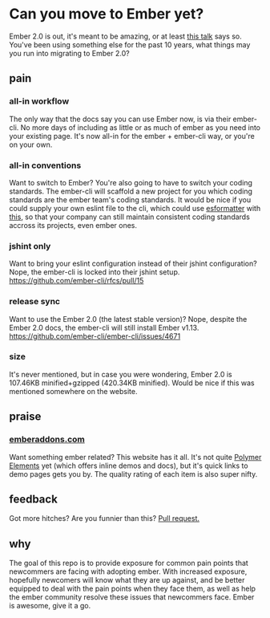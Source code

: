 # Can you move to Ember yet?

Ember 2.0 is out, it's meant to be amazing, or at least [this talk](https://www.youtube.com/watch?v=maAWS8URMJs) says so. You've been using something else for the past 10 years, what things may you run into migrating to Ember 2.0?


## pain


### all-in workflow
The only way that the docs say you can use Ember now, is via their ember-cli. No more days of including as little or as much of ember as you need into your existing page. It's now all-in for the ember + ember-cli way, or you're on your own.


### all-in conventions
Want to switch to Ember? You're also going to have to switch your coding standards. The ember-cli will scaffold a new project for you which coding standards are the ember team's coding standards. It would be nice if you could supply your own eslint file to the cli, which could use [esformatter](https://github.com/millermedeiros/esformatter/) with [this](https://github.com/flet/eslint-to-esformatter), so that your company can still maintain consistent coding standards accross its projects, even ember ones.


### jshint only
Want to bring your eslint configuration instead of their jshint configuration? Nope, the ember-cli is locked into their jshint setup. https://github.com/ember-cli/rfcs/pull/15


### release sync
Want to use the Ember 2.0 (the latest stable version)? Nope, despite the Ember 2.0 docs, the ember-cli will still install Ember v1.13. https://github.com/ember-cli/ember-cli/issues/4671


### size
It's never mentioned, but in case you were wondering, Ember 2.0 is 107.46KB minified+gzipped (420.34KB minified). Would be nice if this was mentioned somewhere on the website.


## praise

### [emberaddons.com](http://www.emberaddons.com)
Want something ember related? This website has it all. It's not quite [Polymer Elements](https://elements.polymer-project.org) yet (which offers inline demos and docs), but it's quick links to demo pages gets you by. The quality rating of each item is also super nifty.



## feedback

Got more hitches? Are you funnier than this? [Pull request.](https://github.com/balupton/can-you-move-to-ember-yet/edit/master/README.md)

## why

The goal of this repo is to provide exposure for common pain points that newcommers are facing with adopting ember. With increased exposure, hopefully newcomers will know what they are up against, and be better equipped to deal with the pain points when they face them, as well as help the ember community resolve these issues that newcommers face. Ember is awesome, give it a go.
